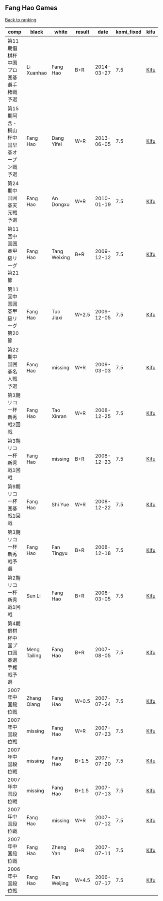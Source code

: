 ## Fang Hao Games

[Back to ranking](../../index.md)




| **comp** | **black** | **white** | **result** | **date** | **komi_fixed** | **kifu** | 
| --- | --- | --- | --- | --- | --- | --- |
| 第11期倡棋杯中国プロ囲碁選手権戦予選 | Li Xuanhao | Fang Hao | B+R | 2014-03-27 | 7.5 | [Kifu](https://kifudepot.net/kifucontents.php?id=mcqz4uZtNH8AtAPEOi8yiw%3D%3D) | 
| 第15期阿含・桐山杯中国早碁オープン戦予選 | Fang Hao | Dang Yifei | W+R | 2013-06-05 | 7.5 | [Kifu](https://kifudepot.net/kifucontents.php?id=vw%2BCVrkhpZMMulIiXpsd4A%3D%3D) | 
| 第24期中国囲碁天元戦予選 | Fang Hao | An Dongxu | W+R | 2010-01-19 | 7.5 | [Kifu](https://kifudepot.net/kifucontents.php?id=IMnjbHnvb3ix3p%2FpNYQczA%3D%3D) | 
| 第11回中国囲碁甲級リーグ第21節 | Fang Hao | Tang Weixing | B+R | 2009-12-12 | 7.5 | [Kifu](https://kifudepot.net/kifucontents.php?id=wTFp3bP%2FUptgqGX72Qw4Nw%3D%3D) | 
| 第11回中国囲碁甲級リーグ第20節 | Fang Hao | Tuo Jiaxi | W+2.5 | 2009-12-05 | 7.5 | [Kifu](https://kifudepot.net/kifucontents.php?id=txdsBSISj7%2B73sb8poux5Q%3D%3D) | 
| 第22期中国囲碁名人戦予選 | Fang Hao | missing | W+R | 2009-03-03 | 7.5 | [Kifu](https://kifudepot.net/kifucontents.php?id=9jKKZbzUmVuy%2BJxLNgrvNQ%3D%3D) | 
| 第3期リコー杯新秀戦2回戦 | Fang Hao | Tao Xinran | W+R | 2008-12-25 | 7.5 | [Kifu](https://kifudepot.net/kifucontents.php?id=rKynCBgA1L3TbA0wZNfaFw%3D%3D) | 
| 第3期リコー杯新秀戦1回戦 | Fang Hao | missing | B+R | 2008-12-23 | 7.5 | [Kifu](https://kifudepot.net/kifucontents.php?id=ubGp4AQ9fv8HEae7soqT%2Fw%3D%3D) | 
| 第9期リコー杯囲碁戦1回戦 | Fang Hao | Shi Yue | W+R | 2008-12-22 | 7.5 | [Kifu](https://kifudepot.net/kifucontents.php?id=TkdwdKCw%2FrPZRJZA%2FX7jVA%3D%3D) | 
| 第3期リコー杯新秀戦予選 | Fang Hao | Fan Tingyu | B+R | 2008-12-18 | 7.5 | [Kifu](https://kifudepot.net/kifucontents.php?id=PXgEdckObIOh1nkRYQUOFQ%3D%3D) | 
| 第2期リコー杯新秀戦1回戦 | Sun Li | Fang Hao | B+R | 2008-03-05 | 7.5 | [Kifu](https://kifudepot.net/kifucontents.php?id=Ku0ZYVs1oVY1Zd0uEp7jUg%3D%3D) | 
| 第4期倡棋杯中国プロ囲碁選手権戦予選 | Meng Tailing | Fang Hao | B+R | 2007-08-05 | 7.5 | [Kifu](https://kifudepot.net/kifucontents.php?id=jxJbjuUlm8yKhucRi45b0g%3D%3D) | 
| 2007年中国段位戦 | Zhang Qiang | Fang Hao | W+0.5 | 2007-07-24 | 7.5 | [Kifu](https://kifudepot.net/kifucontents.php?id=A6PNf79tUIY4EkDjNINtXw%3D%3D) | 
| 2007年中国段位戦 | missing | Fang Hao | W+R | 2007-07-23 | 7.5 | [Kifu](https://kifudepot.net/kifucontents.php?id=Ul9Z2996sBozVv69LRaafw%3D%3D) | 
| 2007年中国段位戦 | missing | Fang Hao | B+1.5 | 2007-07-20 | 7.5 | [Kifu](https://kifudepot.net/kifucontents.php?id=R46%2BdDj6r8eFLB5Yt5%2F%2BSg%3D%3D) | 
| 2007年中国段位戦 | missing | Fang Hao | B+1.5 | 2007-07-13 | 7.5 | [Kifu](https://kifudepot.net/kifucontents.php?id=gMu9j6bI4qzm8VdwhxinGQ%3D%3D) | 
| 2007年中国段位戦 | Fang Hao | missing | W+R | 2007-07-12 | 7.5 | [Kifu](https://kifudepot.net/kifucontents.php?id=kfonGcNrX%2Bm1ZjV8szHUyg%3D%3D) | 
| 2007年中国段位戦 | Fang Hao | Zheng Yan | B+R | 2007-07-11 | 7.5 | [Kifu](https://kifudepot.net/kifucontents.php?id=kQK%2BtIoWssmH%2F2ybQt1eKQ%3D%3D) | 
| 2006年中国段位戦 | Fang Hao | Fan Weijing | W+4.5 | 2006-07-17 | 7.5 | [Kifu](https://kifudepot.net/kifucontents.php?id=rNrbUwy0E8JG%2F5wqHQE%2BZw%3D%3D) |




